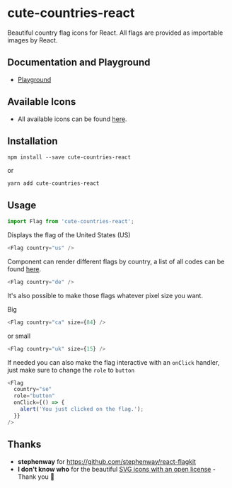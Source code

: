 # cute-countries-react

Beautiful country flag icons for React. All flags are provided as importable images by React.

## Documentation and Playground

- [Playground](https://3phase.github.io/cute-countries-react-docs)

## Available Icons
- All available icons can be found [here](https://3phase.github.io/cute-countries-react-docs/#available-icons).

## Installation

```shell
npm install --save cute-countries-react
```
or

```shell
yarn add cute-countries-react
```

## Usage

```js
import Flag from 'cute-countries-react';
```

Displays the flag of the United States (US)

```js
<Flag country="us" />
```

Component can render different flags by country, a list of all codes can be found [here](https://3phase.github.io/cute-countries-react-docs/#available-icons).

```js
<Flag country="de" />
```

It's also possible to make those flags whatever pixel size you want.

Big

```js
<Flag country="ca" size={84} />
```

or small

```js
<Flag country="uk" size={15} />
```

If needed you can also make the flag interactive with an `onClick` handler, just make sure to change the `role` to `button`

```js
<Flag
  country="se"
  role="button"
  onClick={() => {
    alert('You just clicked on the flag.');
  }}
/>
```

## Thanks
- **stephenway** for https://github.com/stephenway/react-flagkit
- **I don't know who** for the beautiful [SVG icons with an open license](https://www.svgrepo.com/collection/flags-collection-4/) - Thank you 💖 
